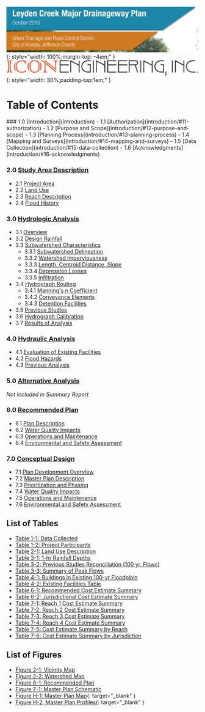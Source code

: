 ![Photo 1](assets/img/cover.png){: style="width: 100%;margin-top: -4em;" }
![Icon logo](assets/img/icon-logo-horizontal-dark.png){: style="width: 30%;padding-top:1em;" }
# Table of Contents
<div class="toc">
### 1.0 [Introduction](introduction)
- 1.1 [Authorization](introduction/#11-authorization)
- 1.2 [Purpose and Scope](introduction/#12-purpose-and-scope)
- 1.3 [Planning Process](introduction/#13-planning-process)
- 1.4 [Mapping and Surveys](introduction/#14-mapping-and-surveys)
- 1.5 [Data Collection](introduction/#15-data-collection)
- 1.6 [Acknowledgments](introduction/#16-acknowledgments)

### 2.0 [Study Area Description](study-area-description)  
- 2.1 [Project Area](study-area-description/#21-project-area)
- 2.2 [Land Use](study-area-description/#22-land-use)
- 2.3 [Reach Description](study-area-description/#23-reach-description)
- 2.4 [Flood History](study-area-description/#24-flood-history)

### 3.0 [Hydrologic Analysis](hydrologic-analysis)
- 3.1 [Overview](hydrologic-analysis/#31-overview)
- 3.2 [Design Rainfall](hydrologic-analysis/#32-design-rainfall)
- 3.3 [Subwatershed Characteristics](hydrologic-analysis/#33-subwatershed-characteristics)
	- 3.3.1 [Subwatershed Delineation](hydrologic-analysis/#331-subwatershed-delineation)
	- 3.3.2 [Watershed Imperviousness](hydrologic-analysis/#332-watershed-imperviousness)
	- 3.3.3 [Length, Centroid Distance, Slope](hydrologic-analysis/#333-length-centroid-distance-slope)
	- 3.3.4 [Depression Losses](hydrologic-analysis/#334-depression-losses)
	- 3.3.5 [Infiltration](hydrologic-analysis/#335-infiltration)
- 3.4 [Hydrograph Routing](hydrologic-analysis/#34-hydrograph-routing)
	- 3.4.1 [Manning's n Coefficient](hydrologic-analysis/#341-mannings-n-coefficient)
	- 3.4.2 [Conveyance Elements](hydrologic-analysis/#342-conveyance-elements)
	- 3.4.3 [Detention Facilities](hydrologic-analysis/#343-detention-facilities)
- 3.5 [Previous Studies](hydrologic-analysis/#35-previous-studies)
- 3.6 [Hydrograph Calibration](hydrologic-analysis/#36-hydrograph-calibration)
- 3.7 [Results of Analysis](hydrologic-analysis/#37-results-of-analysis)

### 4.0 [Hydraulic Analysis](hydraulic-analysis)
- 4.1 [Evaluation of Existing Facilities](hydraulic-analysis/#41-evaluation-of-existing-facilities)
- 4.2 [Flood Hazards](hydraulic-analysis/#42-flood-hazards)
- 4.3 [Previous Analysis](hydraulic-analysis/#43-previous-analysis)

### 5.0 [Alternative Analysis](alternative-analysis)
*Not Included in Summary Report*

### 6.0 [Recommended Plan](recommended-plan)
- 6.1 [Plan Description](recommended-plan/#61-plan-description)
- 6.2 [Water Quality Impacts](recommended-plan/#62-water-quality-impacts)
- 6.3 [Operations and Maintenance](recommended-plan/#63-operations-and-maintenance)
- 6.4 [Environmental and Safety Assessment](recommended-plan/#64-environmental-and-safety-assessment)

### 7.0 [Conceptual Design](conceptual-design)
- 7.1 [Plan Development Overview](conceptual-design/#71-plan-development-overview)
- 7.2 [Master Plan Description](conceptual-design/#72-master-plan-description)
- 7.3 [Prioritization and Phasing](conceptual-design/#73-prioritization-and-phasing)
- 7.4 [Water Quality Impacts](conceptual-design/#74-water-quality-impacts)
- 7.5 [Operations and Maintenance](conceptual-design/#75-operations-and-maintenance)
- 7.6 [Environmental and Safety Assessment](conceptual-design/#76-environmental-and-safety-assessment)

## List of Tables
- [Table 1-1: Data Collected](introduction/#table-1-1-data-collected)
- [Table 1-2: Project Participants](introduction/#table-1-2-project-participants)
- [Table 2-1: Land Use Description](study-area-description/#table-2-1-land-use-description)
- [Table 3-1: 1-hr Rainfall Depths](hydrologic-analysis/#table-3-1-1-hr-rainfall-depths)
- [Table 3-2: Previous Studies Reconciliation (100 yr. Flows)](hydrologic-analysis/#table-3-2-previous-studies-reconciliation-100-yr-flows)
- [Table 3-3: Summary of Peak Flows](hydrologic-analysis/#table-3-3-summary-of-peak-flows)
- [Table 4-1: Buildings in Existing 100-yr Floodplain](hydraulic-analysis/#table-4-1-buildings-in-existing-100-yr-floodplain)
- [Table 4-2: Existing Facilities Table](hydraulic-analysis/#table-4-2-existing-facilities-table)
- [Table 6-1: Recommended Cost Estimate Summary](recommended-plan/#table-6-1-recommended-cost-estimate-summary)
- [Table 6-2: Jurisdictional Cost Estimate Summary](recommended-plan/#table-6-2-jurisdictional-cost-estimate-summary)
- [Table 7-1: Reach 1 Cost Estimate Summary](conceptual-design/#table-7-1-reach-1-cost-estimate-summary)
- [Table 7-2: Reach 2 Cost Estimate Summary](conceptual-design/#table-7-2-reach-2-cost-estimate-summary)
- [Table 7-3: Reach 3 Cost Estimate Summary](conceptual-design/#table-7-3-reach-3-cost-estimate-summary)
- [Table 7-4: Reach 4 Cost Estimate Summary](conceptual-design/#table-7-4-reach-4-cost-estimate-summary)
- [Table 7-5: Cost Estimate Summary by Reach](conceptual-design/#table-7-5-cost-estimate-summary-by-reach)
- [Table 7-6: Cost Estimate Summary by Jurisdiction](conceptual-design/#table-7-6-cost-estimate-summary-by-jurisdiction)

## List of Figures
- [Figure 2-1: Vicinity Map](study-area-description/#figure-2-1-vicinity-map)
- [Figure 2-2: Watershed Map](study-area-description/#figure-2-2-watershed-map)
- [Figure 6-1: Recommended Plan](recommended-plan/#figure-6-1-recommended-plan)
- [Figure 7-1: Master Plan Schematic](conceptual-design/#figure-7-1-master-plan-schematic)
- [Figure H-1: Master Plan Map](appendix/h/rec-plan-map){: target="_blank" }
- [Figure H-2: Master Plan Profiles](appendix/h/MasterPlanProfiles.pdf){: target="_blank" }

</div>